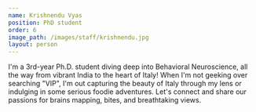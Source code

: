```yaml
---
name: Krishnendu Vyas
position: PhD student
order: 6
image_path: /images/staff/krishnendu.jpg
layout: person
---
```

I'm a 3rd-year Ph.D. student diving deep into Behavioral Neuroscience, all the way from vibrant India to the heart of Italy! When I'm not geeking over searching "VIP", I'm out capturing the beauty of Italy through my lens or indulging in some serious foodie adventures. Let's connect and share our passions for brains mapping, bites, and breathtaking views.